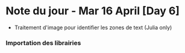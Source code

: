 # Note du jour - Mar 16 April [Day 6]

- Traitement d'image pour identifier les zones de text (Julia only)


### Importation des librairies 

